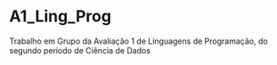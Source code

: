 # A1_Ling_Prog
Trabalho em Grupo da Avaliação 1 de Linguagens de Programação, do segundo período de Ciência de Dados

